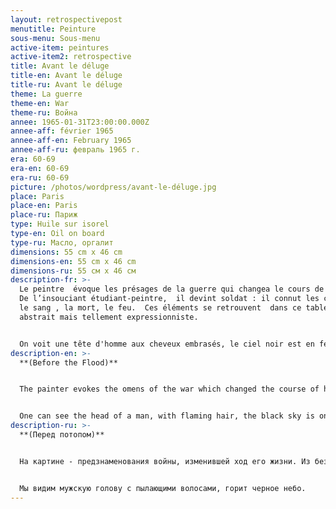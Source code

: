 ```yaml
---
layout: retrospectivepost
menutitle: Peinture
sous-menu: Sous-menu
active-item: peintures
active-item2: retrospective
title: Avant le déluge
title-en: Avant le déluge
title-ru: Avant le déluge
theme: La guerre
theme-en: War
theme-ru: Война
annee: 1965-01-31T23:00:00.000Z
annee-aff: février 1965
annee-aff-en: February 1965
annee-aff-ru: февраль 1965 г.
era: 60-69
era-en: 60-69
era-ru: 60-69
picture: /photos/wordpress/avant-le-déluge.jpg
place: Paris
place-en: Paris
place-ru: Париж
type: Huile sur isorel
type-en: Oil on board
type-ru: Масло, оргалит
dimensions: 55 cm x 46 cm
dimensions-en: 55 cm x 46 cm
dimensions-ru: 55 см x 46 см
description-fr: >-
  Le peintre  évoque les présages de la guerre qui changea le cours de sa vie.
  De l’insouciant étudiant-peintre,  il devint soldat : il connut les combats,
  le sang , la mort, le feu.  Ces éléments se retrouvent  dans ce tableau :
  abstrait mais tellement expressionniste.


  On voit une tête d'homme aux cheveux embrasés, le ciel noir est en feu.
description-en: >-
  **(Before the Flood)**


  The painter evokes the omens of the war which changed the course of his life. The carefree student became a soldier: he got to know blood, death, fire. These elements are found in this abstract but very expressionist painting


  One can see the head of a man, with flaming hair, the black sky is on fire. Disaster is coming.
description-ru: >-
  **(Перед потопом)**


  На картине - предзнаменования войны, изменившей ход его жизни. Из беззаботного ученика-живописца он превратился в солдата: познал бой, кровь, смерть, огонь. Все эти знаки - абстрактные, но очень экспрессивные - можно увидеть на полотне.


  Мы видим мужскую голову с пылающими волосами, горит черное небо.
---
```

